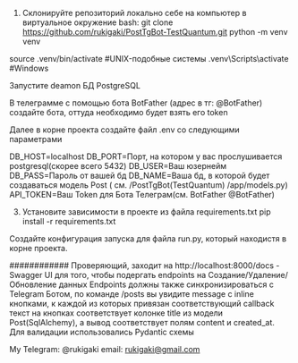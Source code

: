 1) Склонируйте репозиторий локально себе на компьютер в виртуальное окружение 
bash:
git clone https://github.com/rukigaki/PostTgBot-TestQuantum.git
python -m venv venv

source .venv/bin/activate #UNIX-подобные системы
.venv\Scripts\activate #Windows


Запустите deamon БД PostgreSQL

В телеграмме с помощью бота BotFather (адрес в тг: @BotFather) создайте бота, оттуда необходимо будет взять его token

Далее в корне проекта создайте файл .env со следующими параметрами 

DB_HOST=localhost
DB_PORT=Порт, на котором у вас прослушивается postgresql(скорее всего 5432)
DB_USER=Ваш юзернейм
DB_PASS=Пароль от вашей бд
DB_NAME=Ваша бд, в которой будет создаваться модель Post ( см. /PostTgBot(TestQuantum) /app/models.py)
API_TOKEN=Ваш Token для Бота Телеграм(см. BotFather @BotFather)


3) Установите зависимости в проекте из файла requirements.txt
pip install -r requirements.txt


Создайте конфигурация запуска для файла run.py, который находистя в корне проекта.

############
Проверяющий, заходит на http://localhost:8000/docs - Swagger UI для того, чтобы подергать endpoints на Создание/Удаление/Обновление данных
Endpoints должны также синхронизироваться с Telegram Ботом, по команде /posts вы увидите message с inline кнопками, к каждой из которых привязан соответствующий callback
текст на кнопках соответствует колонке title из модели Post(SqlAlchemy), а вывод соответствует полям content и created_at. Для валидации использовались Pydantic схемы


My Telegram: @rukigaki
email: rukigaki@gmail.com

 



